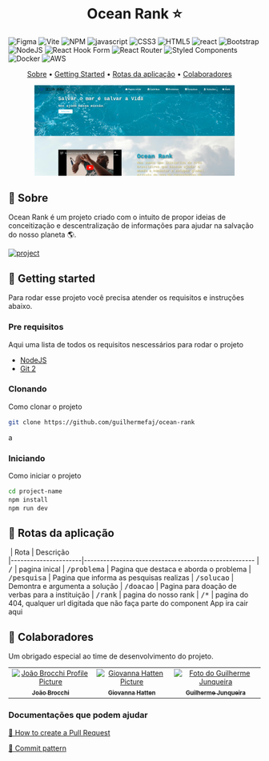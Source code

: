 [JAVASCRIPT__BADGE]: https://img.shields.io/badge/Javascript-000?style=for-the-badge&logo=javascript
[REACT__BADGE]: https://img.shields.io/badge/React-005CFE?style=for-the-badge&logo=react
[PROJECT__BADGE]: https://img.shields.io/badge/📱Visit_this_project-000?style=for-the-badge&logo=project
[PROJECT__URL]: https://github.com/guilhermefaj/ocean-rank
[FIGMA__BADGE]: https://img.shields.io/badge/figma-%23F24E1E.svg?style=for-the-badge&logo=figma&logoColor=white
<h1 align="center" style="font-weight: bold;">Ocean Rank ⭐</h1>

![Figma][FIGMA__BADGE]
![Vite](https://img.shields.io/badge/vite-%23646CFF.svg?style=for-the-badge&logo=vite&logoColor=white)
![NPM](https://img.shields.io/badge/NPM-%23CB3837.svg?style=for-the-badge&logo=npm&logoColor=white)
![javascript][JAVASCRIPT__BADGE]
![CSS3](https://img.shields.io/badge/css3-%231572B6.svg?style=for-the-badge&logo=css3&logoColor=white)
![HTML5](https://img.shields.io/badge/html5-%23E34F26.svg?style=for-the-badge&logo=html5&logoColor=white)
![react][REACT__BADGE]
![Bootstrap](https://img.shields.io/badge/bootstrap-%238511FA.svg?style=for-the-badge&logo=bootstrap&logoColor=white)
![NodeJS](https://img.shields.io/badge/node.js-6DA55F?style=for-the-badge&logo=node.js&logoColor=white)
![React Hook Form](https://img.shields.io/badge/React%20Hook%20Form-%23EC5990.svg?style=for-the-badge&logo=reacthookform&logoColor=white)
![React Router](https://img.shields.io/badge/React_Router-CA4245?style=for-the-badge&logo=react-router&logoColor=white)
![Styled Components](https://img.shields.io/badge/styled--components-DB7093?style=for-the-badge&logo=styled-components&logoColor=white)
![Docker](https://img.shields.io/badge/docker-%230db7ed.svg?style=for-the-badge&logo=docker&logoColor=white)
![AWS](https://img.shields.io/badge/AWS-%23FF9900.svg?style=for-the-badge&logo=amazon-aws&logoColor=white)
<p align="center" style="margin-right: 20px;">
  <a href="#about">Sobre</a> • 
  <a href="#started">Getting Started</a> • 
  <a href="#routes">Rotas da aplicação</a> • 
  <a href="#colab">Colaboradores</a>
</p>

<p align="center">
    <img src="./public/site-print.png" alt="Image Example" width="400px">
</p>

<h2 id="started">📌 Sobre</h2>

Ocean Rank é um projeto criado com o intuito de propor ideias de conceitização e descentralização de informações para ajudar na salvação do nosso planeta 🌎.

[![project][PROJECT__BADGE]][PROJECT__URL]

<h2 id="started">🚀 Getting started</h2>

Para rodar esse projeto você precisa atender os requisitos e instruções abaixo.

<h3>Pre requisitos</h3>

Aqui uma lista de todos os requisitos nescessários para rodar o projeto

- [NodeJS](https://github.com/)
- [Git 2](https://github.com)

<h3>Clonando</h3>

Como clonar o projeto

```bash
git clone https://github.com/guilhermefaj/ocean-rank
```
a
<h3>Iniciando</h3>

Como iniciar o projeto

```bash
cd project-name
npm install
npm run dev
```

<h2 id="routes">📍 Rotas da aplicação</h2>

​
| Rota              | Descrição                                          
|----------------------|-----------------------------------------------------
| <kbd>/</kbd>     | pagina inical
| <kbd>/problema</kbd>     | Pagina que destaca e aborda o problema
| <kbd>/pesquisa</kbd>     | Pagina que informa as pesquisas realizas 
| <kbd>/solucao</kbd>     |  Demontra e argumenta a solução
| <kbd>/doacao</kbd>     | Pagina para doação de verbas para a instituição
| <kbd>/rank</kbd>     | pagina do nosso rank
| <kbd>/*</kbd>     | pagina do 404, qualquer url digitada que não faça parte do component App ira cair aqui



<h2 id="colab">🤝 Colaboradores</h2>

Um obrigado especial ao time de desenvolvimento do projeto.

<table>
  <tr>
    <td align="center">
      <a href="https://github.com/joaovbrocchi">
        <img src="https://media.licdn.com/dms/image/D4D03AQHMDQmHlaV-Mw/profile-displayphoto-shrink_200_200/0/1692636437627?e=1723075200&v=beta&t=kz4keoA9vTWZh3aCtG8m1oPYOqpVxULIeJ0POKafdiU" width="100px;" alt="João Brocchi Profile Picture"/><br>
        <sub>
          <b>João Brocchi</b>
        </sub>
      </a>
    </td>
    <td align="center">
      <a href="https://github.com/Hattensz">
        <img src="https://avatars.githubusercontent.com/u/116542492?v=4" width="100px;" alt="Giovanna Hatten Picture"/><br>
        <sub>
          <b>Giovanna Hatten</b>
        </sub>
      </a>
    </td>
    <td align="center">
      <a href="https://github.com/guilhermefaj">
        <img src="https://avatars.githubusercontent.com/u/68969592?v=4" width="100px;" alt="Foto do Guilherme Junqueira"/><br>
        <sub>
          <b>Guilherme Junqueira</b>
        </sub>
      </a>
    </td>
  </tr>
</table>


<h3>Documentações que podem ajudar</h3>

[📝 How to create a Pull Request](https://www.atlassian.com/br/git/tutorials/making-a-pull-request)

[💾 Commit pattern](https://gist.github.com/joshbuchea/6f47e86d2510bce28f8e7f42ae84c716)